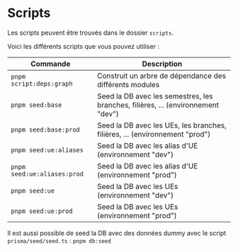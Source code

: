 # Scripts

Les scripts peuvent être trouvés dans le dossier `scripts`.

Voici les différents scripts que vous pouvez utiliser :

| Commande                    | Description                                                                      |
|-----------------------------|----------------------------------------------------------------------------------|
| `pnpm script:deps:graph`    | Construit un arbre de dépendance des différents modules                          |
| `pnpm seed:base`            | Seed la DB avec les semestres, les branches, filières, ... (environnement "dev") |
| `pnpm seed:base:prod`       | Seed la DB avec les UEs, les branches, filières, ... (environnement "prod")      |
| `pnpm seed:ue:aliases`      | Seed la DB avec les alias d'UE (environnement "dev")                             |
| `pnpm seed:ue:aliases:prod` | Seed la DB avec les alias d'UE (environnement "prod")                            |
| `pnpm seed:ue`              | Seed la DB avec les UEs (environnement "dev")                                    |
| `pnpm seed:ue:prod`         | Seed la DB avec les UEs (environnement "prod")                                   |

Il est aussi possible de seed la DB avec des données dummy avec le script `prisma/seed/seed.ts` : `pnpm db:seed`